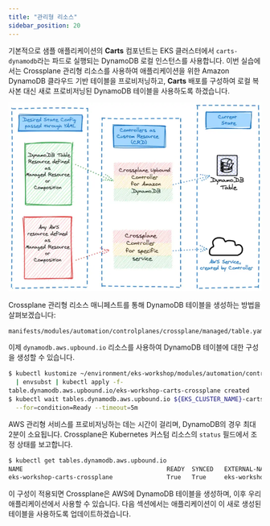 ```yaml
---
title: "관리형 리소스"
sidebar_position: 20
---
```


기본적으로 샘플 애플리케이션의 **Carts** 컴포넌트는 EKS 클러스터에서 `carts-dynamodb`라는 파드로 실행되는 DynamoDB 로컬 인스턴스를 사용합니다. 이번 실습에서는 Crossplane 관리형 리소스를 사용하여 애플리케이션을 위한 Amazon DynamoDB 클라우드 기반 테이블을 프로비저닝하고, **Carts** 배포를 구성하여 로컬 복사본 대신 새로 프로비저닝된 DynamoDB 테이블을 사용하도록 하겠습니다.

![Crossplane 조정자 개념](./assets/Crossplane-desired-current-ddb.webp)

Crossplane 관리형 리소스 매니페스트를 통해 DynamoDB 테이블을 생성하는 방법을 살펴보겠습니다:

```file
manifests/modules/automation/controlplanes/crossplane/managed/table.yaml
```

이제 `dynamodb.aws.upbound.io` 리소스를 사용하여 DynamoDB 테이블에 대한 구성을 생성할 수 있습니다.

```bash wait=10 timeout=400 hook=table
$ kubectl kustomize ~/environment/eks-workshop/modules/automation/controlplanes/crossplane/managed \
  | envsubst | kubectl apply -f-
table.dynamodb.aws.upbound.io/eks-workshop-carts-crossplane created
$ kubectl wait tables.dynamodb.aws.upbound.io ${EKS_CLUSTER_NAME}-carts-crossplane \
  --for=condition=Ready --timeout=5m
```

AWS 관리형 서비스를 프로비저닝하는 데는 시간이 걸리며, DynamoDB의 경우 최대 2분이 소요됩니다. Crossplane은 Kubernetes 커스텀 리소스의 `status` 필드에서 조정 상태를 보고합니다.

```bash
$ kubectl get tables.dynamodb.aws.upbound.io
NAME                                        READY  SYNCED   EXTERNAL-NAME                   AGE
eks-workshop-carts-crossplane               True   True     eks-workshop-carts-crossplane   6s
```

이 구성이 적용되면 Crossplane은 AWS에 DynamoDB 테이블을 생성하며, 이후 우리 애플리케이션에서 사용할 수 있습니다. 다음 섹션에서는 애플리케이션이 이 새로 생성된 테이블을 사용하도록 업데이트하겠습니다.
